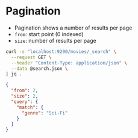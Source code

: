 # Pagination

- Pagination shows a number of results per page
- `from`: start point (0 indexed)
- `size`: number of results per page

```sh
curl -s "localhost:9200/movies/_search" \
  --request GET \
  --header "Content-Type: application/json" \
  --data @search.json \
| jq .
```

```json
{
  "from": 2,
  "size": 2,
  "query": {
    "match": {
      "genre": "Sci-Fi"
    }
  }
}
```

